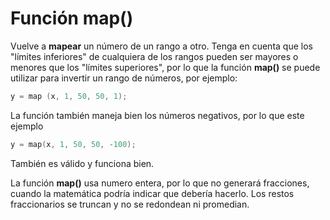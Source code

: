 # Función map()

Vuelve a **mapear** un número de un rango a otro. Tenga en cuenta que los "límites inferiores" de cualquiera de los rangos pueden ser mayores o menores que los "límites superiores", por lo que la función **map()** se puede utilizar para invertir un rango de números, por ejemplo:
```c
y = map (x, 1, 50, 50, 1);
```

La función también maneja bien los números negativos, por lo que este ejemplo

```c
y = map(x, 1, 50, 50, -100);
```
También es válido y funciona bien.

La función **map()** usa  numero entera, por lo que no generará fracciones, cuando la matemática podría indicar que debería hacerlo. Los restos fraccionarios se truncan y no se redondean ni promedian.
<!--stackedit_data:
eyJoaXN0b3J5IjpbMTQxNDAzODAwMSwtMjA4ODc0NjYxMl19
-->